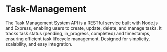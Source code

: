 # Task-Management
The Task Management System API is a RESTful service built with Node.js and Express, enabling users to create, update, delete, and manage tasks. It tracks task status (pending, in_progress, completed) and timestamps, ensuring efficient task lifecycle management. Designed for simplicity, scalability, and easy integration.
